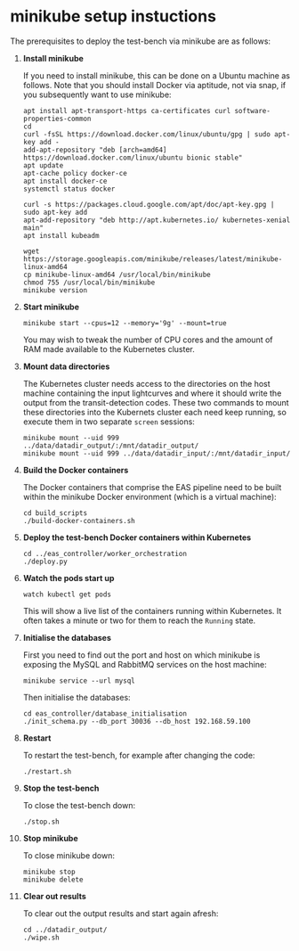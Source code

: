 # minikube setup instuctions

The prerequisites to deploy the test-bench via minikube are as follows:

1. **Install minikube**

   If you need to install minikube, this can be done on a Ubuntu machine as follows. Note that you should install Docker via aptitude, not via snap, if you subsequently want to use minikube:

    ```
    apt install apt-transport-https ca-certificates curl software-properties-common
    cd
    curl -fsSL https://download.docker.com/linux/ubuntu/gpg | sudo apt-key add -
    add-apt-repository "deb [arch=amd64] https://download.docker.com/linux/ubuntu bionic stable"
    apt update
    apt-cache policy docker-ce
    apt install docker-ce
    systemctl status docker

    curl -s https://packages.cloud.google.com/apt/doc/apt-key.gpg | sudo apt-key add
    apt-add-repository "deb http://apt.kubernetes.io/ kubernetes-xenial main"
    apt install kubeadm
    
    wget https://storage.googleapis.com/minikube/releases/latest/minikube-linux-amd64
    cp minikube-linux-amd64 /usr/local/bin/minikube
    chmod 755 /usr/local/bin/minikube
    minikube version
   ```

2. **Start minikube**

    ```
    minikube start --cpus=12 --memory='9g' --mount=true
    ```

   You may wish to tweak the number of CPU cores and the amount of RAM made available to the Kubernetes cluster.

3. **Mount data directories**

   The Kubernetes cluster needs access to the directories on the host machine containing the input lightcurves and where it should write the
   output from the transit-detection codes. These two commands to mount these directories into the Kubernets cluster each need keep running, so execute them in two separate `screen` sessions:

    ```
    minikube mount --uid 999 ../data/datadir_output/:/mnt/datadir_output/
    minikube mount --uid 999 ../data/datadir_input/:/mnt/datadir_input/
    ```
   
4. **Build the Docker containers**

   The Docker containers that comprise the EAS pipeline need to be built within the minikube Docker environment (which is a virtual machine):

   ```
   cd build_scripts
   ./build-docker-containers.sh
   ```

5. **Deploy the test-bench Docker containers within Kubernetes**

    ```
    cd ../eas_controller/worker_orchestration
    ./deploy.py
    ```

6. **Watch the pods start up**

    ```
    watch kubectl get pods
    ```

   This will show a live list of the containers running within Kubernetes. It often takes a minute or two for them to
   reach the `Running` state.

7. **Initialise the databases**

   First you need to find out the port and host on which minikube is exposing the MySQL and RabbitMQ services on the host machine:

   ```
   minikube service --url mysql
   ```
   
   Then initialise the databases:

   ```
   cd eas_controller/database_initialisation
   ./init_schema.py --db_port 30036 --db_host 192.168.59.100
   ```

8. **Restart**

   To restart the test-bench, for example after changing the code:

    ```
    ./restart.sh
    ```

9. **Stop the test-bench**

   To close the test-bench down:

    ```
    ./stop.sh
    ```

10. **Stop minikube**

    To close minikube down:

     ```
     minikube stop
     minikube delete
     ```

11. **Clear out results**

    To clear out the output results and start again afresh:

     ```
     cd ../datadir_output/
     ./wipe.sh
     ```

